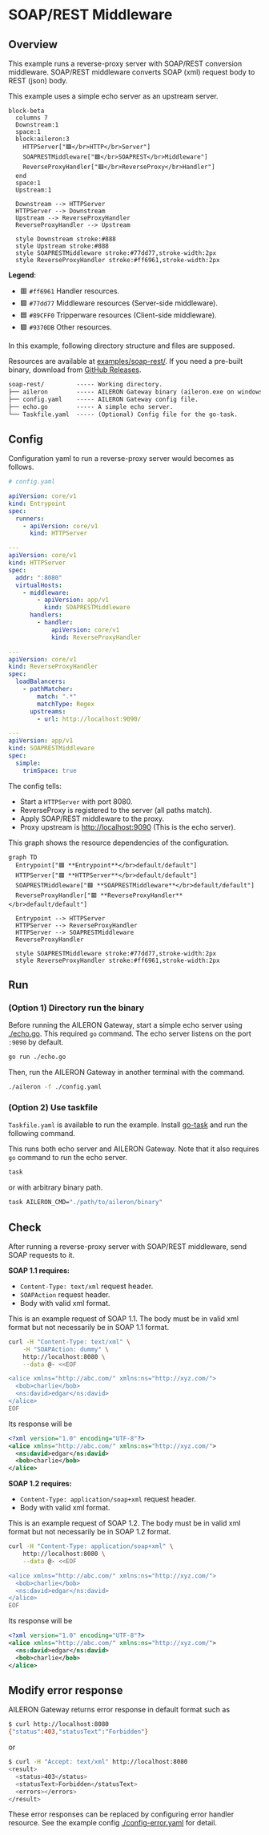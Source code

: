 # SOAP/REST Middleware

## Overview

This example runs a reverse-proxy server with SOAP/REST conversion middleware.
SOAP/REST middleware converts SOAP (xml) request body to REST (json) body.

This example uses a simple echo server as an upstream server.

```mermaid
block-beta
  columns 7
  Downstream:1
  space:1
  block:aileron:3
    HTTPServer["🟪</br>HTTP</br>Server"]
    SOAPRESTMiddleware["🟩</br>SOAPREST</br>Middleware"]
    ReverseProxyHandler["🟥</br>ReverseProxy</br>Handler"]
  end
  space:1
  Upstream:1

  Downstream --> HTTPServer
  HTTPServer --> Downstream
  Upstream --> ReverseProxyHandler
  ReverseProxyHandler --> Upstream

  style Downstream stroke:#888
  style Upstream stroke:#888
  style SOAPRESTMiddleware stroke:#77dd77,stroke-width:2px
  style ReverseProxyHandler stroke:#ff6961,stroke-width:2px
```

**Legend**:

- 🟥 `#ff6961` Handler resources.
- 🟩 `#77dd77` Middleware resources (Server-side middleware).
- 🟦 `#89CFF0` Tripperware resources (Client-side middleware).
- 🟪 `#9370DB` Other resources.

In this example, following directory structure and files are supposed.

Resources are available at [examples/soap-rest/](https://github.com/aileron-gateway/aileron-gateway/tree/main/examples/soap-rest).
If you need a pre-built binary, download from [GitHub Releases](https://github.com/aileron-gateway/aileron-gateway/releases).

```txt
soap-rest/         ----- Working directory.
├── aileron        ----- AILERON Gateway binary (aileron.exe on windows).
├── config.yaml    ----- AILERON Gateway config file.
├── echo.go        ----- A simple echo server.
└── Taskfile.yaml  ----- (Optional) Config file for the go-task.
```

## Config

Configuration yaml to run a reverse-proxy server would becomes as follows.

```yaml
# config.yaml

apiVersion: core/v1
kind: Entrypoint
spec:
  runners:
    - apiVersion: core/v1
      kind: HTTPServer

---
apiVersion: core/v1
kind: HTTPServer
spec:
  addr: ":8080"
  virtualHosts:
    - middleware:
        - apiVersion: app/v1
          kind: SOAPRESTMiddleware
      handlers:
        - handler:
            apiVersion: core/v1
            kind: ReverseProxyHandler

---
apiVersion: core/v1
kind: ReverseProxyHandler
spec:
  loadBalancers:
    - pathMatcher:
        match: ".*"
        matchType: Regex
      upstreams:
        - url: http://localhost:9090/

---
apiVersion: app/v1
kind: SOAPRESTMiddleware
spec:
  simple:
    trimSpace: true
```

The config tells:

- Start a `HTTPServer` with port 8080.
- ReverseProxy is registered to the server (all paths match).
- Apply SOAP/REST middleware to the proxy.
- Proxy upstream is [http://localhost:9090](http://localhost:9090) (This is the echo server).

This graph shows the resource dependencies of the configuration.

```mermaid
graph TD
  Entrypoint["🟪 **Entrypoint**</br>default/default"]
  HTTPServer["🟪 **HTTPServer**</br>default/default"]
  SOAPRESTMiddleware["🟩 **SOAPRESTMiddleware**</br>default/default"]
  ReverseProxyHandler["🟥 **ReverseProxyHandler**</br>default/default"]

  Entrypoint --> HTTPServer
  HTTPServer --> ReverseProxyHandler
  HTTPServer --> SOAPRESTMiddleware
  ReverseProxyHandler

  style SOAPRESTMiddleware stroke:#77dd77,stroke-width:2px
  style ReverseProxyHandler stroke:#ff6961,stroke-width:2px
```

## Run

### (Option 1) Directory run the binary

Before running the AILERON Gateway, start a simple echo server using [./echo.go](./echo.go).
This required `go` command.
The echo server listens on the port `:9090` by default.

```bash
go run ./echo.go
```

Then, run the AILERON Gateway in another terminal with the command.

```bash
./aileron -f ./config.yaml
```

### (Option 2) Use taskfile

`Taskfile.yaml` is available to run the example.
Install [go-task](https://taskfile.dev/) and run the following command.

This runs both echo server and AILERON Gateway.
Note that it also requires `go` command to run the echo server.

```bash
task
```

or with arbitrary binary path.

```bash
task AILERON_CMD="./path/to/aileron/binary"
```

## Check

After running a reverse-proxy server with SOAP/REST middleware,
send SOAP requests to it.

**SOAP 1.1 requires:**

- `Content-Type: text/xml` request header.
- `SOAPAction` request header.
- Body with valid xml format.

This is an example request of SOAP 1.1.
The body must be in valid xml format but not necessarily be in SOAP 1.1 format.

```bash
curl -H "Content-Type: text/xml" \
    -H "SOAPAction: dummy" \
    http://localhost:8080 \
    --data @- <<EOF

<alice xmlns="http://abc.com/" xmlns:ns="http://xyz.com/">
  <bob>charlie</bob>
  <ns:david>edgar</ns:david>
</alice>
EOF
```

Its response will be

```xml
<?xml version="1.0" encoding="UTF-8"?>
<alice xmlns="http://abc.com/" xmlns:ns="http://xyz.com/">
  <ns:david>edgar</ns:david>
  <bob>charlie</bob>
</alice>
```

**SOAP 1.2 requires:**

- `Content-Type: application/soap+xml` request header.
- Body with valid xml format.

This is an example request of SOAP 1.2.
The body must be in valid xml format but not necessarily be in SOAP 1.2 format.

```bash
curl -H "Content-Type: application/soap+xml" \
    http://localhost:8080 \
    --data @- <<EOF

<alice xmlns="http://abc.com/" xmlns:ns="http://xyz.com/">
  <bob>charlie</bob>
  <ns:david>edgar</ns:david>
</alice>
EOF
```

Its response will be

```xml
<?xml version="1.0" encoding="UTF-8"?>
<alice xmlns="http://abc.com/" xmlns:ns="http://xyz.com/">
  <ns:david>edgar</ns:david>
  <bob>charlie</bob>
</alice>
```

## Modify error response

AILERON Gateway returns error response in default format such as

```bash
$ curl http://localhost:8080
{"status":403,"statusText":"Forbidden"}
```

or

```bash
$ curl -H "Accept: text/xml" http://localhost:8080
<result>
  <status>403</status>
  <statusText>Forbidden</statusText>
  <errors></errors>
</result>
```

These error responses can be replaced by configuring error handler resource.
See the example config [./config-error.yaml](./config-error.yaml) for detail.
